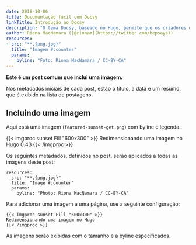 ```yaml
---
date: 2018-10-06
title: Documentação fácil com Docsy
linkTitle: Introdução ao Docsy
description: "O tema Docsy, baseado no Hugo, permite que os criadores de projetos foquem na criação de conteúdo sem precisar se preocupar com o desenvolvimento do site."
author: Riona MacNamara ([@rionam](https://twitter.com/bepsays))
resources:
- src: "**.{png,jpg}"
  title: "Imagem #:counter"
  params:
    byline: "Foto: Riona MacNamara / CC-BY-CA"
---
```


**Este é um post comum que inclui uma imagem.**

Nos metadados iniciais de cada post, estão o título, a data e um resumo, que é exibido na lista de postagens.


## Incluindo uma imagem

Aqui está uma imagem (`featured-sunset-get.png`) com byline e legenda.


{{< imgproc sunset Fill "600x300" >}}
Redimensionando uma imagem no Hugo 0.43
{{< /imgproc >}}


Os seguintes metadados, definidos no post, serão aplicados a todas as imagens deste post:

```
resources:
- src: "**.{png,jpg}"
  title: "Image #:counter"
  params:
    byline: "Photo: Riona MacNamara / CC-BY-CA"
```

Para adicionar uma imagem a uma página, use a seguinte configuração:

```
{{< imgproc sunset Fill "600x300" >}}
Redimensionando uma imagem no Hugo
{{< /imgproc >}}
```
As imagens serão exibidas com o tamanho e a byline especificados.